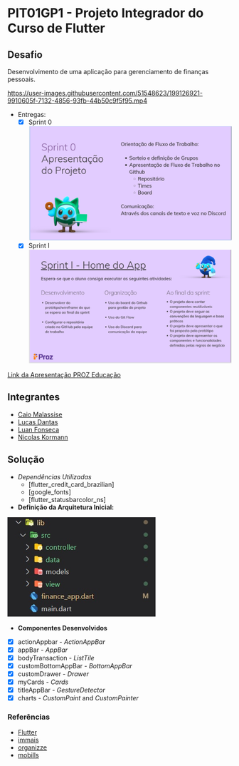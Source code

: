 # PIT01GP1 - Projeto Integrador do Curso de Flutter

## Desafio

Desenvolvimento de uma aplicação para gerenciamento de finanças pessoais.

https://user-images.githubusercontent.com/51548623/199126921-9910605f-7132-4856-93fb-44b50c9f5f95.mp4

- Entregas:
  - [x] Sprint 0 ![Sprint 0](Sprints/sprint0.png)
  - [x] Sprint I ![Sprint I](Sprints/sprintI.png)

[Link da Apresentação PROZ Educação](https://docs.google.com/presentation/d/181Vlhx1l7lmpuS8htd34nlJ9vLXomLDjK2Sc5mJm4JY/edit#slide=id.g1395cdef0a2_0_83 )

## Integrantes

- [Caio Malassise](https://github.com/cmalassise)
- [Lucas Dantas](https://github.com/ldantascruz)
- [Luan Fonseca](https://github.com/Luanftg)
- [Nicolas Kormann](https://github.com/nicolasKormann)

## Solução

- *Dependências Utilizadas*
  - [flutter_credit_card_brazilian]
  - [google_fonts]
  - [flutter_statusbarcolor_ns]
- **Definição da Arquitetura Inicial:**

![Definição da Arquitetura Inicial](Sprints/arquitetura.jpg)

- **Componentes Desenvolvidos**

- [x] actionAppbar - *ActionAppBar*
- [x] appBar - *AppBar*
- [x] bodyTransaction - *ListTile*
- [x] customBottomAppBar - *BottomAppBar*
- [x] customDrawer - *Drawer*
- [x] myCards - *Cards*
- [x] titleAppBar - *GestureDetector*
- [x] charts - *CustomPaint* and *CustomPainter*

### Referências

- [Flutter](https://flutter.dev/)
- [immais](https://immais.com/)
- [organizze](https://www.organizze.com.br/)
- [mobills](https://www.mobills.com.br/)
